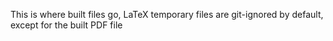 This is where built files go, LaTeX temporary files are git-ignored by default, except for the built PDF file
